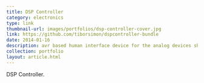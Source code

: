 ```yaml
---
title: DSP Controller
category: electronics
type: link
thumbnail-url: images/portfolios/dsp-controller-cover.jpg
link: https://github.com/tiborsimon/dspcontroller-bundle
date: 2014-01-16
description: avr based human interface device for the analog devices sharc dsp evaluation board.
collection: portfolio
layout: article.html
---
```


DSP Controller.
